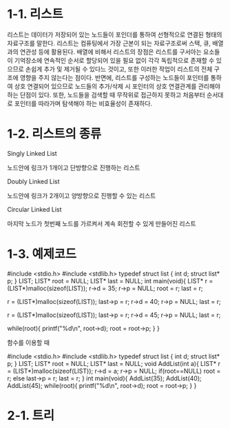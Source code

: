 # 1-1. 리스트

 리스트는 데이터가 저장되어 있는 노드들이 포인더를 통하여 선형적으로 연결된 형태의 자료구조를 말한다. 리스트는 컴퓨팅에서 가장 근본이 되는 자료구조로써 스택, 큐, 배열과의 연관성 등에 활용된다. 배열에 비해서 리스트의 장점은 리스트를 구서아는 요소들이 기억장소에 연속적인 순서로 할당되어 있을 필요 없이 각각 독립적으로 존재할 수 있으므로 손쉽게 추가 및 제거될 수 있다느 것이고, 또한 이러한 작업이 리스트의 전체 구조에 영향을 주지 않는다는 점이다. 반면에, 리스트를 구성하는 노드들이 포인터를 통하여 상호 연결되어 있으므로 노드들의 추가/삭제 시 포인터의 상호 연결관계를 관리해야 하는 단점이 있다. 또한, 노드들을 검색할 때 무작위로 접근하지 못하고 처음부터 순서대로 포인터를 따라가며 탐색해야 하는 비효율성이 존재하다. 

# 1-2. 리스트의 종류 

Singly Linked List
 
 노드안에 링크가 1개이고 단방향으로 진행하는 리스트
 
Doubly Linked List

 노드안에 링크가 2개이고 양방향으로 진행할 수 있는 리스트
 
Circular Linked List

 마지막 노드가 첫번째 노드를 가르켜서 계속 회전할 수 있게 만들어진 리스트
 
 # 1-3. 예제코드
 
 #include <stdio.h>
#include <stdlib.h>
typedef struct list {
 int d;
 struct list* p;
} LIST;
LIST* root = NULL;
LIST* last = NULL;
int main(void){
 LIST* r = (LIST*)malloc(sizeof(LIST));
 r->d = 35;
 r->p = NULL; 
 root = r;
 last = r;
 
 r = (LIST*)malloc(sizeof(LIST));
 last->p = r;
 r->d = 40;
 r->p = NULL;
 last = r;
 
 r = (LIST*)malloc(sizeof(LIST));
 last->p = r;
 r->d = 45;
 r->p = NULL;
 last = r;
 
 while(root){
  printf("%d\n", root->d);
  root = root->p;
 }
}

함수를 이용할 때

#include <stdio.h>
#include <stdlib.h>
typedef struct list {
 int d;
 struct list* p;
} LIST;
LIST* root = NULL;
LIST* last = NULL;
void AddList(int a){
 LIST* r = (LIST*)malloc(sizeof(LIST));
 r->d = a;
 r->p = NULL;
 if(root==NULL) root = r;
 else           last->p = r;
 last = r;
}
int main(void){
 AddList(35);
 AddList(40);
 AddList(45);
 while(root){
  printf("%d\n", root->d);
  root = root->p;
 }
}

# 2-1. 트리



